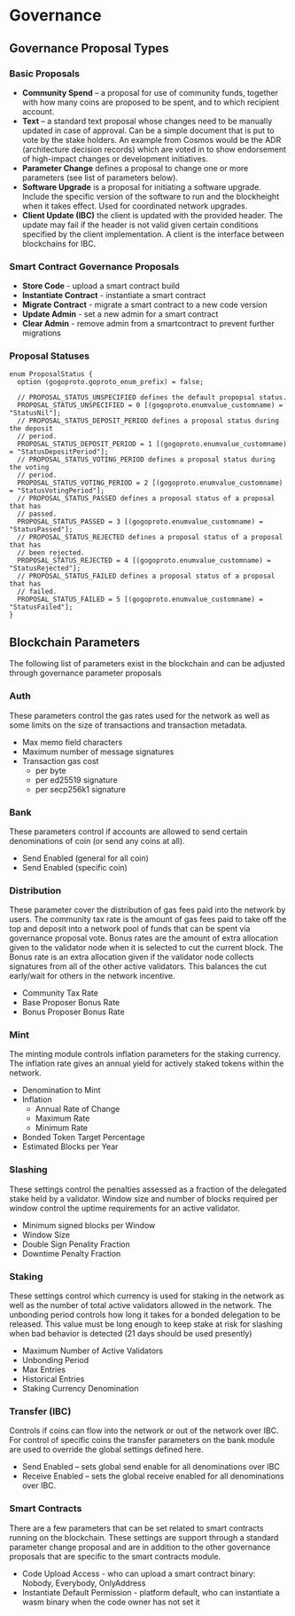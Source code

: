 # Governance

## Governance Proposal Types <a id="Governance-Proposal-Types"></a>

### Basic Proposals <a id="Basic-Proposals"></a>

* **Community Spend** – a proposal for use of community funds, together with how many coins are proposed to be spent, and to which recipient account.
* **Text** – a standard text proposal whose changes need to be manually updated in case of approval. Can be a simple document that is put to vote by the stake holders. An example from Cosmos would be the ADR \(architecture decision records\) which are voted in to show endorsement of high-impact changes or development initiatives.
* **Parameter Change** defines a proposal to change one or more parameters \(see list of parameters below\).
* **Software Upgrade** is a proposal for initiating a software upgrade. Include the specific version of the software to run and the blockheight when it takes effect. Used for coordinated network upgrades.
* **Client Update \(IBC\)** the client is updated with the provided header. The update may fail if the header is not valid given certain conditions specified by the client implementation. A client is the interface between blockchains for IBC.

### Smart Contract Governance Proposals <a id="Smart-Contract-Governance-Proposals"></a>

* **Store Code** - upload a smart contract build
* **Instantiate Contract** - instantiate a smart contract
* **Migrate Contract** - migrate a smart contract to a new code version
* **Update Admin** - set a new admin for a smart contract
* **Clear Admin** - remove admin from a smartcontract to prevent further migrations

### Proposal Statuses <a id="Proposal-Statuses"></a>

```text
enum ProposalStatus {
  option (gogoproto.goproto_enum_prefix) = false;

  // PROPOSAL_STATUS_UNSPECIFIED defines the default propopsal status.
  PROPOSAL_STATUS_UNSPECIFIED = 0 [(gogoproto.enumvalue_customname) = "StatusNil"];
  // PROPOSAL_STATUS_DEPOSIT_PERIOD defines a proposal status during the deposit
  // period.
  PROPOSAL_STATUS_DEPOSIT_PERIOD = 1 [(gogoproto.enumvalue_customname) = "StatusDepositPeriod"];
  // PROPOSAL_STATUS_VOTING_PERIOD defines a proposal status during the voting
  // period.
  PROPOSAL_STATUS_VOTING_PERIOD = 2 [(gogoproto.enumvalue_customname) = "StatusVotingPeriod"];
  // PROPOSAL_STATUS_PASSED defines a proposal status of a proposal that has
  // passed.
  PROPOSAL_STATUS_PASSED = 3 [(gogoproto.enumvalue_customname) = "StatusPassed"];
  // PROPOSAL_STATUS_REJECTED defines a proposal status of a proposal that has
  // been rejected.
  PROPOSAL_STATUS_REJECTED = 4 [(gogoproto.enumvalue_customname) = "StatusRejected"];
  // PROPOSAL_STATUS_FAILED defines a proposal status of a proposal that has
  // failed.
  PROPOSAL_STATUS_FAILED = 5 [(gogoproto.enumvalue_customname) = "StatusFailed"];
}
```

## Blockchain Parameters <a id="Blockchain-Parameters"></a>

The following list of parameters exist in the blockchain and can be adjusted through governance parameter proposals

### Auth <a id="Auth"></a>

These parameters control the gas rates used for the network as well as some limits on the size of transactions and transaction metadata.

* Max memo field characters
* Maximum number of message signatures
* Transaction gas cost
  * per byte
  * per ed25519 signature
  * per secp256k1 signature

### Bank <a id="Bank"></a>

These parameters control if accounts are allowed to send certain denominations of coin \(or send any coins at all\).

* Send Enabled \(general for all coin\)
* Send Enabled \(specific coin\)

### Distribution <a id="Distribution"></a>

These parameter cover the distribution of gas fees paid into the network by users. The community tax rate is the amount of gas fees paid to take off the top and deposit into a network pool of funds that can be spent via governance proposal vote. Bonus rates are the amount of extra allocation given to the validator node when it is selected to cut the current block. The Bonus rate is an extra allocation given if the validator node collects signatures from all of the other active validators. This balances the cut early/wait for others in the network incentive.

* Community Tax Rate
* Base Proposer Bonus Rate
* Bonus Proposer Bonus Rate

### Mint <a id="Mint"></a>

The minting module controls inflation parameters for the staking currency. The inflation rate gives an annual yield for actively staked tokens within the network.

* Denomination to Mint
* Inflation
  * Annual Rate of Change
  * Maximum Rate
  * Minimum Rate
* Bonded Token Target Percentage
* Estimated Blocks per Year

### Slashing <a id="Slashing"></a>

These settings control the penalties assessed as a fraction of the delegated stake held by a validator. Window size and number of blocks required per window control the uptime requirements for an active validator.

* Minimum signed blocks per Window
* Window Size
* Double Sign Penality Fraction
* Downtime Penalty Fraction

### Staking <a id="Staking"></a>

These settings control which currency is used for staking in the network as well as the number of total active validators allowed in the network. The unbonding period controls how long it takes for a bonded delegation to be released. This value must be long enough to keep stake at risk for slashing when bad behavior is detected \(21 days should be used presently\)

* Maximum Number of Active Validators
* Unbonding Period
* Max Entries
* Historical Entries
* Staking Currency Denomination

### Transfer \(IBC\) <a id="Transfer-IBC"></a>

Controls if coins can flow into the network or out of the network over IBC. For control of specific coins the transfer parameters on the bank module are used to override the global settings defined here.

* Send Enabled – sets global send enable for all denominations over IBC
* Receive Enabled – sets the global receive enabled for all denominations over IBC.

### Smart Contracts <a id="Smart-Contracts"></a>

There are a few parameters that can be set related to smart contracts running on the blockchain. These settings are support through a standard parameter change proposal and are in addition to the other governance proposals that are specific to the smart contracts module.

* Code Upload Access - who can upload a smart contract binary: Nobody, Everybody, OnlyAddress
* Instantiate Default Permission - platform default, who can instantiate a wasm binary when the code owner has not set it

